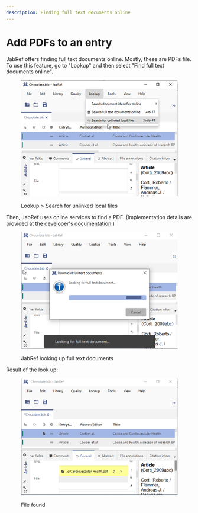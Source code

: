 ```yaml
---
description: Finding full text documents online
---
```


# Add PDFs to an entry

JabRef offers finding full text documents online. Mostly, these are PDFs file. To use this feature, go to "Lookup" and then select "Find full text documents online".

<figure><img src="../.gitbook/assets/image (1).png" alt=""><figcaption><p>Lookup > Search for unlinked local files</p></figcaption></figure>

Then, JabRef uses online services to find a PDF. (Implementation details are provided at the [developer's documentation](https://devdocs.jabref.org/code-howtos/fetchers.html).)

<figure><img src="../.gitbook/assets/image (2).png" alt=""><figcaption><p>JabRef looking up full text documents</p></figcaption></figure>

Result of the look up:

<figure><img src="../.gitbook/assets/image (4).png" alt=""><figcaption><p>File found</p></figcaption></figure>
